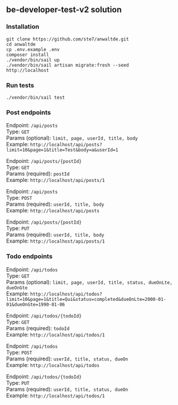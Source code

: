 ## be-developer-test-v2 solution


### Installation
```
git clone https://github.com/ste7/anwaltde.git
cd anwaltde
cp .env.example .env
composer install
./vendor/bin/sail up
./vendor/bin/sail artisan migrate:fresh --seed
http://localhost
```

### Run tests
```
./vendor/bin/sail test
```

### Post endpoints

Endpoint: ``/api/posts``\
Type: ``GET``\
Params (optional): ``limit, page, userId, title, body``\
Example: ``http://localhost/api/posts?limit=10&page=1&title=Test&body=a&userId=1``

Endpoint: ``/api/posts/{postId}``\
Type: ``GET``\
Params (required): ``postId``\
Example: ``http://localhost/api/posts/1``

Endpoint: ``/api/posts``\
Type: ``POST``\
Params (required): ``userId, title, body``\
Example: ``http://localhost/api/posts``

Endpoint: ``/api/posts/{postId}``\
Type: ``PUT``\
Params (required): ``userId, title, body``\
Example: ``http://localhost/api/posts/1``

### Todo endpoints

Endpoint: ``/api/todos``\
Type: ``GET``\
Params (optional): ``limit, page, userId, title, status, dueOnLte, dueOnGte``\
Example: ``http://localhost/api/todos?limit=10&page=1&title=Qui&status=completed&dueOnLte=2000-01-01&dueOnGte=1990-01-06``

Endpoint: ``/api/todos/{todoId}``\
Type: ``GET``\
Params (required): ``todoId``\
Example: ``http://localhost/api/todos/1``

Endpoint: ``/api/todos``\
Type: ``POST``\
Params (required): ``userId, title, status, dueOn``\
Example: ``http://localhost/api/todos``

Endpoint: ``/api/todos/{todoId}``\
Type: ``PUT``\
Params (required): ``userId, title, status, dueOn``\
Example: ``http://localhost/api/todos/1``
